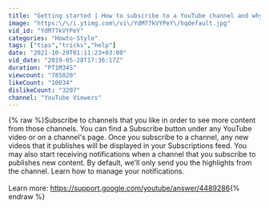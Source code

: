 ```yaml
---
title: "Getting started | How to subscribe to a YouTube channel and why"
image: "https:\/\/i.ytimg.com\/vi\/YdM77kVYPeY\/hqdefault.jpg"
vid_id: "YdM77kVYPeY"
categories: "Howto-Style"
tags: ["tips","tricks","help"]
date: "2021-10-29T01:11:23+03:00"
vid_date: "2019-05-28T17:36:17Z"
duration: "PT1M34S"
viewcount: "785020"
likeCount: "10034"
dislikeCount: "3207"
channel: "YouTube Viewers"
---
```

{% raw %}Subscribe to channels that you like in order to see more content from those channels. You can find a Subscribe button under any YouTube video or on a channel's page. Once you subscribe to a channel, any new videos that it publishes will be displayed in your Subscriptions feed. You may also start receiving notifications when a channel that you subscribe to publishes new content. By default, we'll only send you the highlights from the channel. Learn how to manage your notifications.<br /><br />Learn more: <a rel="nofollow" target="blank" href="https://support.google.com/youtube/answer/4489286">https://support.google.com/youtube/answer/4489286</a>{% endraw %}
